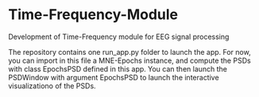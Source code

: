 # Time-Frequency-Module
Development of Time-Frequency module for EEG signal processing

The repository contains one run_app.py folder to launch the app. For now, you can import in this file a MNE-Epochs instance, and compute the PSDs with class EpochsPSD defined in this app. You can then launch the PSDWindow with argument EpochsPSD to launch the interactive visualizationo of the PSDs. 
